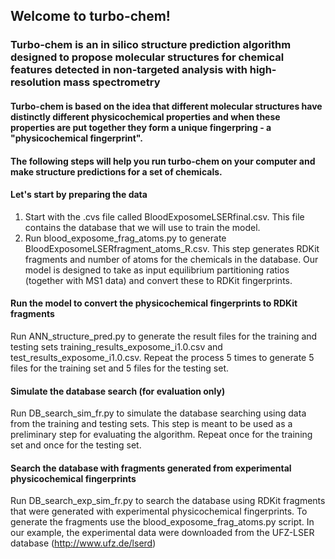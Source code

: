 ## Welcome to turbo-chem!
### Turbo-chem is an in silico structure prediction algorithm designed to propose molecular structures for chemical features detected  in non-targeted analysis with high-resolution mass spectrometry
#### Turbo-chem is based on the idea that different molecular structures have distinctly different physicochemical properties and when these properties are put together they form a unique fingerpring - a "physicochemical fingerprint".

#### The following steps will help you run turbo-chem on your computer and make structure predictions for a set of chemicals.

#### Let's start by preparing the data  
1. Start with the .cvs file called BloodExposomeLSERfinal.csv. This file contains the database that we will use to train the model.  
2. Run blood_exposome_frag_atoms.py to generate BloodExposomeLSERfragment_atoms_R.csv. This step generates RDKit fragments and number of atoms for the chemicals in the database. Our model is designed to take as input equilibrium partitioning ratios (together with MS1 data) and convert these to RDKit fingerprints.

#### Run the model to convert the physicochemical fingerprints to RDKit fragments
Run ANN_structure_pred.py to generate the result files for the training and testing sets training_results_exposome_i1.0.csv and test_results_exposome_i1.0.csv. Repeat the process 5 times to generate 5 files for the training set and 5 files for the testing set.

#### Simulate the database search (for evaluation only)
Run DB_search_sim_fr.py to simulate the database searching using data from the training and testing sets. This step is meant to be used as a preliminary step for evaluating the algorithm. Repeat once for the training set and once for the testing set. 

#### Search the database with fragments generated from experimental physicochemical fingerprints
Run DB_search_exp_sim_fr.py to search the database using RDKit fragments that were generated with experimental physicochemical fingerprints. To generate the fragments use the blood_exposome_frag_atoms.py script. In our example, the experimental data were downloaded from the UFZ-LSER database (http://www.ufz.de/lserd)


